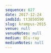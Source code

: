 ```yaml
---
sequence: 627
date: 2017-12-24
imdbId: tt3850590
slug: krampus-2015
venue: null
venueNotes: null
medium: Blu-ray
mediumNotes: null
---
```

